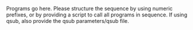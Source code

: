 Programs go here. Please structure the sequence by using numeric prefixes, or by providing a script to call all programs in sequence. If using qsub, also provide the qsub parameters/qsub file. 
